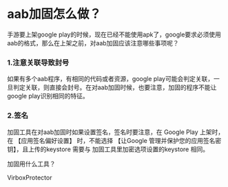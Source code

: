 # aab加固怎么做？

手游要上架google play的时候，现在已经不能使用apk了，google要求必须使用aab的格式，那么在上架之前，对aab加固应该注意哪些事项呢？

### 1.注意关联导致封号

如果有多个aab程序，有相同的代码或者资源，google play可能会判定关联，一旦判定关联，则直接会封号。在对aab加固时候，也要注意，加固的程序不能让google play识别相同的特征。

### 2.签名

加固工具在对aab加固时如果设置签名，签名时要注意，在 Google Play 上架时，在 【应用签名偏好设置】 时，不能选择 【让Google 管理并保护您的应用签名密钥】，且上传的keystore 需要与 加固工具里加密选项设置的keystore 相同。



加固用什么工具？

VirboxProtector